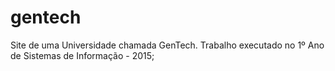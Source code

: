 # gentech
Site de uma Universidade chamada GenTech. Trabalho executado no 1º Ano de Sistemas de Informação - 2015;
